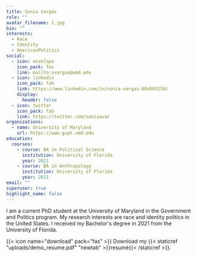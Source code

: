 ```yaml
---
title: Sonia Vargas
role: ""
avatar_filename: 1.jpg
bio: ""
interests:
  - Race
  - Identity
  - AmericanPolitics
social:
  - icon: envelope
    icon_pack: fas
    link: mailto:svargas@umd.edu
  - icon: linkedin
    icon_pack: fab
    link: https://www.linkedin.com/in/sonia-vargas-80a505150/
    display:
      header: false
  - icon: twitter
    icon_pack: fab
    link: https://twitter.com/soniaavar
organizations:
  - name: University of Maryland
    url: https://www.gvpt.umd.edu
education:
  courses:
    - course: BA in Political Science
      institution: University of Florida
      year: 2021
    - course: BA in Anthropology
      institution: University of Florida
      year: 2021
email: ""
superuser: true
highlight_name: false
---
```

I am a current PhD student at the University of Maryland in the Government and Politics program. My research interests are race and identity politics in the United States. I received my Bachelor's degree in 2021 from the University of Florida.

{{< icon name="download" pack="fas" >}} Download my {{< staticref "uploads/demo_resume.pdf" "newtab" >}}resumé{{< /staticref >}}.